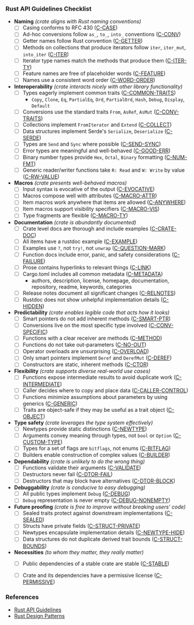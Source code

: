 ### Rust API Guidelines Checklist
- **Naming** *(crate aligns with Rust naming conventions)*
    - [ ] Casing conforms to RFC 430 ([C-CASE])
    - [ ] Ad-hoc conversions follow `as_`, `to_`, `into_` conventions ([C-CONV])
    - [ ] Getter names follow Rust convention ([C-GETTER])
    - [ ] Methods on collections that produce iterators follow `iter`, `iter_mut`, `into_iter` ([C-ITER])
    - [ ] Iterator type names match the methods that produce them ([C-ITER-TY])
    - [ ] Feature names are free of placeholder words ([C-FEATURE])
    - [ ] Names use a consistent word order ([C-WORD-ORDER])
- **Interoperability** *(crate interacts nicely with other library functionality)*
    - [ ] Types eagerly implement common traits ([C-COMMON-TRAITS])
        - `Copy`, `Clone`, `Eq`, `PartialEq`, `Ord`, `PartialOrd`, `Hash`, `Debug`,
          `Display`, `Default`
    - [ ] Conversions use the standard traits `From`, `AsRef`, `AsMut` ([C-CONV-TRAITS])
    - [ ] Collections implement `FromIterator` and `Extend` ([C-COLLECT])
    - [ ] Data structures implement Serde's `Serialize`, `Deserialize` ([C-SERDE])
    - [ ] Types are `Send` and `Sync` where possible ([C-SEND-SYNC])
    - [ ] Error types are meaningful and well-behaved ([C-GOOD-ERR])
    - [ ] Binary number types provide `Hex`, `Octal`, `Binary` formatting ([C-NUM-FMT])
    - [ ] Generic reader/writer functions take `R: Read` and `W: Write` by value ([C-RW-VALUE])
- **Macros** *(crate presents well-behaved macros)*
    - [ ] Input syntax is evocative of the output ([C-EVOCATIVE])
    - [ ] Macros compose well with attributes ([C-MACRO-ATTR])
    - [ ] Item macros work anywhere that items are allowed ([C-ANYWHERE])
    - [ ] Item macros support visibility specifiers ([C-MACRO-VIS])
    - [ ] Type fragments are flexible ([C-MACRO-TY])
- **Documentation** *(crate is abundantly documented)*
    - [ ] Crate level docs are thorough and include examples ([C-CRATE-DOC])
    - [ ] All items have a rustdoc example ([C-EXAMPLE])
    - [ ] Examples use `?`, not `try!`, not `unwrap` ([C-QUESTION-MARK])
    - [ ] Function docs include error, panic, and safety considerations ([C-FAILURE])
    - [ ] Prose contains hyperlinks to relevant things ([C-LINK])
    - [ ] Cargo.toml includes all common metadata ([C-METADATA])
        - authors, description, license, homepage, documentation, repository,
          readme, keywords, categories
    - [ ] Release notes document all significant changes ([C-RELNOTES])
    - [ ] Rustdoc does not show unhelpful implementation details ([C-HIDDEN])
- **Predictability** *(crate enables legible code that acts how it looks)*
    - [ ] Smart pointers do not add inherent methods ([C-SMART-PTR])
    - [ ] Conversions live on the most specific type involved ([C-CONV-SPECIFIC])
    - [ ] Functions with a clear receiver are methods ([C-METHOD])
    - [ ] Functions do not take out-parameters ([C-NO-OUT])
    - [ ] Operator overloads are unsurprising ([C-OVERLOAD])
    - [ ] Only smart pointers implement `Deref` and `DerefMut` ([C-DEREF])
    - [ ] Constructors are static, inherent methods ([C-CTOR])
- **Flexibility** *(crate supports diverse real-world use cases)*
    - [ ] Functions expose intermediate results to avoid duplicate work ([C-INTERMEDIATE])
    - [ ] Caller decides where to copy and place data ([C-CALLER-CONTROL])
    - [ ] Functions minimize assumptions about parameters by using generics ([C-GENERIC])
    - [ ] Traits are object-safe if they may be useful as a trait object ([C-OBJECT])
- **Type safety** *(crate leverages the type system effectively)*
    - [ ] Newtypes provide static distinctions ([C-NEWTYPE])
    - [ ] Arguments convey meaning through types, not `bool` or `Option` ([C-CUSTOM-TYPE])
    - [ ] Types for a set of flags are `bitflags`, not enums ([C-BITFLAG])
    - [ ] Builders enable construction of complex values ([C-BUILDER])
- **Dependability** *(crate is unlikely to do the wrong thing)*
    - [ ] Functions validate their arguments ([C-VALIDATE])
    - [ ] Destructors never fail ([C-DTOR-FAIL])
    - [ ] Destructors that may block have alternatives ([C-DTOR-BLOCK])
- **Debuggability** *(crate is conducive to easy debugging)*
    - [ ] All public types implement `Debug` ([C-DEBUG])
    - [ ] `Debug` representation is never empty ([C-DEBUG-NONEMPTY])
- **Future proofing** *(crate is free to improve without breaking users' code)*
    - [ ] Sealed traits protect against downstream implementations ([C-SEALED])
    - [ ] Structs have private fields ([C-STRUCT-PRIVATE])
    - [ ] Newtypes encapsulate implementation details ([C-NEWTYPE-HIDE])
    - [ ] Data structures do not duplicate derived trait bounds ([C-STRUCT-BOUNDS])
- **Necessities** *(to whom they matter, they really matter)*
    - [ ] Public dependencies of a stable crate are stable ([C-STABLE])
    - [ ] Crate and its dependencies have a permissive license ([C-PERMISSIVE])


[C-CASE]: naming.html#c-case
[C-CONV]: naming.html#c-conv
[C-GETTER]: naming.html#c-getter
[C-ITER]: naming.html#c-iter
[C-ITER-TY]: naming.html#c-iter-ty
[C-FEATURE]: naming.html#c-feature
[C-WORD-ORDER]: naming.html#c-word-order

[C-COMMON-TRAITS]: interoperability.html#c-common-traits
[C-CONV-TRAITS]: interoperability.html#c-conv-traits
[C-COLLECT]: interoperability.html#c-collect
[C-SERDE]: interoperability.html#c-serde
[C-SEND-SYNC]: interoperability.html#c-send-sync
[C-GOOD-ERR]: interoperability.html#c-good-err
[C-NUM-FMT]: interoperability.html#c-num-fmt
[C-RW-VALUE]: interoperability.html#c-rw-value

[C-EVOCATIVE]: macros.html#c-evocative
[C-MACRO-ATTR]: macros.html#c-macro-attr
[C-ANYWHERE]: macros.html#c-anywhere
[C-MACRO-VIS]: macros.html#c-macro-vis
[C-MACRO-TY]: macros.html#c-macro-ty

[C-CRATE-DOC]: documentation.html#c-crate-doc
[C-EXAMPLE]: documentation.html#c-example
[C-QUESTION-MARK]: documentation.html#c-question-mark
[C-FAILURE]: documentation.html#c-failure
[C-LINK]: documentation.html#c-link
[C-METADATA]: documentation.html#c-metadata
[C-HTML-ROOT]: documentation.html#c-html-root
[C-RELNOTES]: documentation.html#c-relnotes
[C-HIDDEN]: documentation.html#c-hidden

[C-SMART-PTR]: predictability.html#c-smart-ptr
[C-CONV-SPECIFIC]: predictability.html#c-conv-specific
[C-METHOD]: predictability.html#c-method
[C-NO-OUT]: predictability.html#c-no-out
[C-OVERLOAD]: predictability.html#c-overload
[C-DEREF]: predictability.html#c-deref
[C-CTOR]: predictability.html#c-ctor

[C-INTERMEDIATE]: flexibility.html#c-intermediate
[C-CALLER-CONTROL]: flexibility.html#c-caller-control
[C-GENERIC]: flexibility.html#c-generic
[C-OBJECT]: flexibility.html#c-object

[C-NEWTYPE]: type-safety.html#c-newtype
[C-CUSTOM-TYPE]: type-safety.html#c-custom-type
[C-BITFLAG]: type-safety.html#c-bitflag
[C-BUILDER]: type-safety.html#c-builder

[C-VALIDATE]: dependability.html#c-validate
[C-DTOR-FAIL]: dependability.html#c-dtor-fail
[C-DTOR-BLOCK]: dependability.html#c-dtor-block

[C-DEBUG]: debuggability.html#c-debug
[C-DEBUG-NONEMPTY]: debuggability.html#c-debug-nonempty

[C-SEALED]: future-proofing.html#c-sealed
[C-STRUCT-PRIVATE]: future-proofing.html#c-struct-private
[C-NEWTYPE-HIDE]: future-proofing.html#c-newtype-hide
[C-STRUCT-BOUNDS]: future-proofing.html#c-struct-bounds

[C-STABLE]: necessities.html#c-stable
[C-PERMISSIVE]: necessities.html#c-permissive

### References
- [Rust API Guidelines](https://rust-lang.github.io/api-guidelines/about.html)
- [Rust Design Patterns](https://rust-unofficial.github.io/patterns/intro.html)